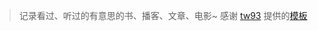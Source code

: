 > 记录看过、听过的有意思的书、播客、文章、电影~ 感谢 [tw93](https://github.com/tw93) 提供的[模板](https://github.com/tw93/weekly)

